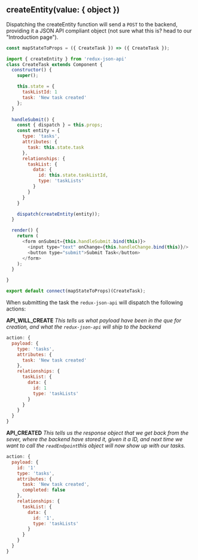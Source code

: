 ## createEntity(value: { object })
Dispatching the createEntity function will send a `POST` to the backend, providing it a JSON API compliant object (not sure what this is? head to our "Introduction page").

```javascript
const mapStateToProps = ({ CreateTask }) => ({ CreateTask });

import { createEntity } from 'redux-json-api'
class CreateTask extends Component {
  constructor() {
    super();

    this.state = {
      taskListId: 1
      task: 'New task created'
    };
  }

  handleSubmit() {
    const { dispatch } = this.props;
    const entity = {
      type: 'tasks',
      attributes: {
        task: this.state.task
      },
      relationships: {
        taskList: {
          data: {
            id: this.state.taskListId,
            type: 'taskLists'
          }
        }
      }
    }

    dispatch(createEntity(entity));
  }

  render() {
    return (
      <form onSubmit={this.handleSubmit.bind(this)}>
        <input type="text" onChange={this.handleChange.bind(this)}/>
        <button type="submit">Submit Task</button>
      </form>
    );
  }

}

export default connect(mapStateToProps)(CreateTask);
```

When submitting the task the `redux-json-api` will dispatch the following actions:

__API_WILL_CREATE__
_This tells us what payload have been in the que for creation, and what the `redux-json-api` will ship to the backend_
```javascript
action: {
  payload: {
    type: 'tasks',
    attributes: {
      task: 'New task created'
    },
    relationships: {
      taskList: {
        data: {
          id: 1
          type: 'taskLists'
        }
      }
    }
  }
}
```

__API_CREATED__
_This tells us the response object that we get back from the sever, where the backend have stored it, given it a ID, and next time we want to call the `readEndpoint`this object will now show up with our tasks._
```javascript
action: {
  payload: {
    id: '1'
    type: 'tasks',
    attributes: {
      task: 'New task created',
      completed: false
    },
    relationships: {
      taskList: {
        data: {
          id: '1',
          type: 'taskLists'
        }
      }
    }
  }
}
```
